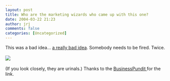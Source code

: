 ```yaml
---
layout: post
title: Who are the marketing wizards who came up with this one?
date: 2004-03-22 21:23
author: jrj
comments: false
categories: [Uncategorized]
---
```

This was a bad idea... <a href="http://www.ananova.com/news/story/sm_898119.html" target="_blank">a really bad idea</a>. Somebody needs to be fired. Twice.
<br />
<br /><img src="http://www.jrj.org/badidea.bmp" />
<br />
<br />(If you look closely, they are urinals.) Thanks to the <a href="http://www.businesspundit.com/archives/001228.html" target="_blank">BusinessPundit </a>for the link.
